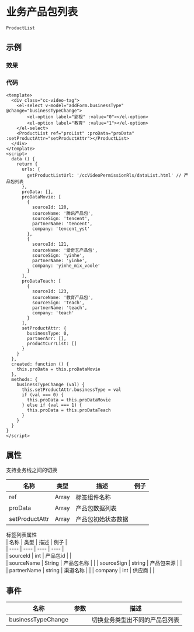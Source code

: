 # 业务产品包列表    
`ProductList`  

## 示例  

### 效果

<Demo>
  <ProductListDemo />
</Demo>

### 代码  
```vue
<template>
  <div class="cc-video-tag">
    <el-select v-model="addForm.businessType" @change="businessTypeChange">
        <el-option label="影视" :value="0"></el-option>
        <el-option label="教育" :value="1"></el-option>
    </el-select>
    <ProductList ref="proList" :proData="proData" :setProductAttr="setProductAttr"></ProductList>
  </div>
</template>
<script>
  data () {
    return {
      urls: {
        getProductListUrl: '/ccVideoPermissionRls/dataList.html' // 产品包列表
      },
      proData: [],
      proDataMovie: [
        {
          sourceId: 120,
          sourceName: '腾讯产品包',
          sourceSign: 'tencent',
          partnerName: 'tencent',
          company: 'tencent_yst'
        },
        {
          sourceId: 121,
          sourceName: '爱奇艺产品包',
          sourceSign: 'yinhe',
          partnerName: 'yinhe',
          company: 'yinhe_mix_voole'
        }
      ],
      proDataTeach: [
        {
          sourceId: 123,
          sourceName: '教育产品包',
          sourceSign: 'teach',
          partnerName: 'teach',
          company: 'teach'
        }
      ],
      setProductAttr: {
        businessType: 0,
        partnerArr: [],
        productCurrList: []
      }
    }
  },
  created: function () {
    this.proData = this.proDataMovie
  },
  methods: {
    businessTypeChange (val) {
      this.setProductAttr.businessType = val
      if (val === 0) {
        this.proData = this.proDataMovie
      } else if (val === 1) {
        this.proData = this.proDataTeach
      }
    }
  }
}
</script>

```


## 属性  
支持业务线之间的切换 

| 名称 | 类型 | 描述 | 例子 |  
| ---- | ---- | ---- | ---- |
| ref | Array | 标签组件名称 | |  
| proData | Array | 产品包数据列表 | |  
| setProductAttr | Array | 产品包初始状态数据 | |  

标签列表属性  
| 名称 | 类型 | 描述  | 例子 |  
| ---- | ---- | ---- | ---- |  
| sourceId | int | 产品包id | |  
| sourceName | String | 产品包名称 | | 
| sourceSign | string | 产品包来源 | |  
| partnerName | string | 渠道名称 | |
| company | int | 供应商 | | 

## 事件
| 名称 | 参数 | 描述 |  
| ---- | ---- | ---- |
| businessTypeChange | | 切换业务类型出不同的产品包列表 |

<Comment />